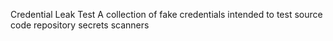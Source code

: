 Credential Leak Test
A collection of fake credentials intended to test source code repository secrets scanners
